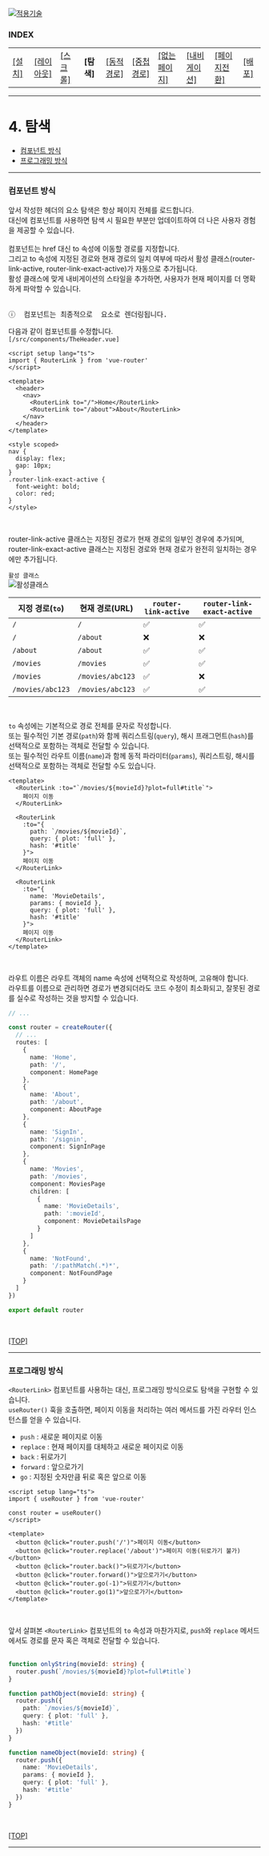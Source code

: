 [vuejs]: readme.md
[![적용기술](https://skillicons.dev/icons?i=vue,vercel,ts,vscode)][vuejs]

### INDEX

<table>
  <tr>
    <td><a href="sect_01.md"> [설치]        </a></td>
    <td><a href="sect_02.md"> [레이아웃]    </a></td>
    <td><a href="sect_03.md"> [스크롤]      </a></td>
    <td><b href="sect_04.md"> [탐색]        </b></td>
    <td><a href="sect_05.md"> [동적경로]    </a></td>
    <td><a href="sect_06.md"> [중첩경로]     </a></td>
    <td><a href="sect_07.md"> [없는페이지]    </a></td>  
    <td><a href="sect_08.md"> [내비게이션]   </a></td>  
    <td><a href="sect_09.md"> [페이지전환]   </a></td>  
    <td><a href="sect_10.md"> [배포]        </a></td>  
  </tr>
</table>

---
# 4. 탐색
- [컴포넌트 방식](#컴포넌트-방식) 
- [프로그래밍 방식](#프로그래밍-방식) 

---
### 컴포넌트 방식

앞서 작성한 헤더의 <a> 요소 탐색은 항상 페이지 전체를 로드합니다.<br/>
대신에 <RouterLink> 컴포넌트를 사용하면 탐색 시 필요한 부분만 업데이트하여 더 나은 사용자 경험을 제공할 수 있습니다.<br/>
<br/>
<RouterLink> 컴포넌트는 href 대신 to 속성에 이동할 경로를 지정합니다.<br/>
그리고 to 속성에 지정된 경로와 현재 경로의 일치 여부에 따라서 활성 클래스(router-link-active, router-link-exact-active)가 자동으로 추가됩니다.<br/>
활성 클래스에 맞게 내비게이션의 스타일을 추가하면, 사용자가 현재 페이지를 더 명확하게 파악할 수 있습니다.<br/>
<br/>

<pre>
ⓘ <RouterLink> 컴포넌트는 최종적으로 <a> 요소로 렌더링됩니다.
</pre>

다음과 같이 <TheHeader> 컴포넌트를 수정합니다.<br/>
`[/src/components/TheHeader.vue]`
```vue
<script setup lang="ts">
import { RouterLink } from 'vue-router'
</script>

<template>
  <header>
    <nav>
      <RouterLink to="/">Home</RouterLink>
      <RouterLink to="/about">About</RouterLink>
    </nav>
  </header>
</template>

<style scoped>
nav {
  display: flex;
  gap: 10px;
}
.router-link-exact-active {
  font-weight: bold;
  color: red;
}
</style>
```
<br/>

router-link-active 클래스는 지정된 경로가 현재 경로의 일부인 경우에 추가되며, router-link-exact-active 클래스는 지정된 경로와 현재 경로가 완전히 일치하는 경우에만 추가됩니다.<br/>

`활성 클래스` <br>
![활성클래스](./images/s04_active_class.jpg)
<br/>

<table>
    <thead>
        <tr>
            <th>지정 경로(<code>to</code>)</th>
            <th>현재 경로(URL)</th>
            <th><code>router-link-active</code></th>
            <th><code>router-link-exact-active</code></th>
        </tr>
    </thead>
    <tbody>
        <tr>
            <td><code>/</code></td>
            <td><code>/</code></td>
            <td>✅</td>
            <td>✅</td>
        </tr>
        <tr>
            <td><code>/</code></td>
            <td><code>/about</code></td>
            <td>❌</td>
            <td>❌</td>
        </tr>
        <tr>
            <td><code>/about</code></td>
            <td><code>/about</code></td>
            <td>✅</td>
            <td>✅</td>
        </tr>
        <tr>
            <td><code>/movies</code></td>
            <td><code>/movies</code></td>
            <td>✅</td>
            <td>✅</td>
        </tr>
        <tr>
            <td><code>/movies</code></td>
            <td><code>/movies/abc123</code></td>
            <td>✅</td>
            <td>❌</td>
        </tr>
        <tr>
            <td><code>/movies/abc123</code></td>
            <td><code>/movies/abc123</code></td>
            <td>✅</td>
            <td>✅</td>
        </tr>
    </tbody>
</table>
<br/>

`to` 속성에는 기본적으로 경로 전체를 문자로 작성합니다.<br/>
또는 필수적인 기본 경로(`path`)와 함께 쿼리스트링(`query`), 해시 프래그먼트(`hash`)를 선택적으로 포함하는 객체로 전달할 수 있습니다.<br/>
또는 필수적인 라우트 이름(`name`)과 함께 동적 파라미터(`params`), 쿼리스트링, 해시를 선택적으로 포함하는 객체로 전달할 수도 있습니다.<br/>

```vue
<template>
  <RouterLink :to="`/movies/${movieId}?plot=full#title`">
    페이지 이동
  </RouterLink>
  
  <RouterLink
    :to="{
      path: `/movies/${movieId}`,
      query: { plot: 'full' },
      hash: '#title'
    }">
    페이지 이동
  </RouterLink>
  
  <RouterLink
    :to="{
      name: 'MovieDetails',
      params: { movieId },
      query: { plot: 'full' },
      hash: '#title'
    }">
    페이지 이동
  </RouterLink>
</template>
```
<br/>

라우트 이름은 라우트 객체의 name 속성에 선택적으로 작성하며, 고유해야 합니다.<br/>
라우트를 이름으로 관리하면 경로가 변경되더라도 코드 수정이 최소화되고, 잘못된 경로를 실수로 작성하는 것을 방지할 수 있습니다.

```ts
// ...

const router = createRouter({
  // ...
  routes: [
    {
      name: 'Home',
      path: '/',
      component: HomePage
    },
    {
      name: 'About',
      path: '/about',
      component: AboutPage
    },
    {
      name: 'SignIn',
      path: '/signin',
      component: SignInPage
    },
    {
      name: 'Movies',
      path: '/movies',
      component: MoviesPage
      children: [
        {
          name: 'MovieDetails',
          path: ':movieId',
          component: MovieDetailsPage
        }
      ]
    },
    {
      name: 'NotFound',
      path: '/:pathMatch(.*)*',
      component: NotFoundPage
    }
  ]
})

export default router
```
<br/>

[[TOP]](#index)

---
### 프로그래밍 방식

`<RouterLink>` 컴포넌트를 사용하는 대신, 프로그래밍 방식으로도 탐색을 구현할 수 있습니다.<br/>
`useRouter()` 훅을 호출하면, 페이지 이동을 처리하는 여러 메서드를 가진 라우터 인스턴스를 얻을 수 있습니다.<br/>

- `push` : 새로운 페이지로 이동
- `replace` : 현재 페이지를 대체하고 새로운 페이지로 이동
- `back` : 뒤로가기
- `forward` : 앞으로가기
- `go` : 지정된 숫자만큼 뒤로 혹은 앞으로 이동

```vue
<script setup lang="ts">
import { useRouter } from 'vue-router'

const router = useRouter()
</script>

<template>
  <button @click="router.push('/')">페이지 이동</button>
  <button @click="router.replace('/about')">페이지 이동(뒤로가기 불가)</button>
  <button @click="router.back()">뒤로가기</button>
  <button @click="router.forward()">앞으로가기</button>
  <button @click="router.go(-1)">뒤로가기</button>
  <button @click="router.go(1)">앞으로가기</button>
</template>
```
<br/>

앞서 살펴본 `<RouterLink>` 컴포넌트의 `to` 속성과 마찬가지로, `push`와 `replace` 메서드에서도 경로를 문자 혹은 객체로 전달할 수 있습니다.<br/>
<br/>

```ts
function onlyString(movieId: string) {
  router.push(`/movies/${movieId}?plot=full#title`)
}

function pathObject(movieId: string) {
  router.push({
    path: `/movies/${movieId}`,
    query: { plot: 'full' },
    hash: '#title'
  })
}

function nameObject(movieId: string) {
  router.push({
    name: 'MovieDetails',
    params: { movieId },
    query: { plot: 'full' },
    hash: '#title'
  })
}
```
<br/>

[[TOP]](#index)

---